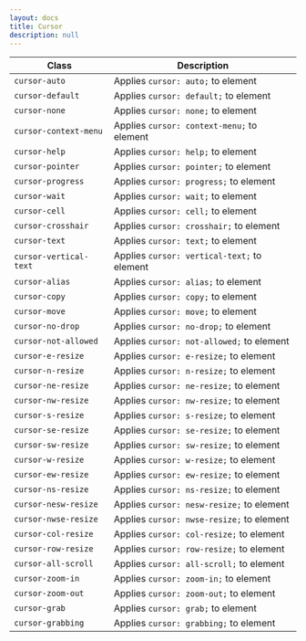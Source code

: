 ```yaml
---
layout: docs
title: Cursor
description: null
---
```


| Class                  | Description                                 |
| ---------------------- | ------------------------------------------- |
| `cursor-auto`          | Applies `cursor: auto;` to element          |
| `cursor-default`       | Applies `cursor: default;` to element       |
| `cursor-none`          | Applies `cursor: none;` to element          |
| `cursor-context-menu`  | Applies `cursor: context-menu;` to element  |
| `cursor-help`          | Applies `cursor: help;` to element          |
| `cursor-pointer`       | Applies `cursor: pointer;` to element       |
| `cursor-progress`      | Applies `cursor: progress;` to element      |
| `cursor-wait`          | Applies `cursor: wait;` to element          |
| `cursor-cell`          | Applies `cursor: cell;` to element          |
| `cursor-crosshair`     | Applies `cursor: crosshair;` to element     |
| `cursor-text`          | Applies `cursor: text;` to element          |
| `cursor-vertical-text` | Applies `cursor: vertical-text;` to element |
| `cursor-alias`         | Applies `cursor: alias;` to element         |
| `cursor-copy`          | Applies `cursor: copy;` to element          |
| `cursor-move`          | Applies `cursor: move;` to element          |
| `cursor-no-drop`       | Applies `cursor: no-drop;` to element       |
| `cursor-not-allowed`   | Applies `cursor: not-allowed;` to element   |
| `cursor-e-resize`      | Applies `cursor: e-resize;` to element      |
| `cursor-n-resize`      | Applies `cursor: n-resize;` to element      |
| `cursor-ne-resize`     | Applies `cursor: ne-resize;` to element     |
| `cursor-nw-resize`     | Applies `cursor: nw-resize;` to element     |
| `cursor-s-resize`      | Applies `cursor: s-resize;` to element      |
| `cursor-se-resize`     | Applies `cursor: se-resize;` to element     |
| `cursor-sw-resize`     | Applies `cursor: sw-resize;` to element     |
| `cursor-w-resize`      | Applies `cursor: w-resize;` to element      |
| `cursor-ew-resize`     | Applies `cursor: ew-resize;` to element     |
| `cursor-ns-resize`     | Applies `cursor: ns-resize;` to element     |
| `cursor-nesw-resize`   | Applies `cursor: nesw-resize;` to element   |
| `cursor-nwse-resize`   | Applies `cursor: nwse-resize;` to element   |
| `cursor-col-resize`    | Applies `cursor: col-resize;` to element    |
| `cursor-row-resize`    | Applies `cursor: row-resize;` to element    |
| `cursor-all-scroll`    | Applies `cursor: all-scroll;` to element    |
| `cursor-zoom-in`       | Applies `cursor: zoom-in;` to element       |
| `cursor-zoom-out`      | Applies `cursor: zoom-out;` to element      |
| `cursor-grab`          | Applies `cursor: grab;` to element          |
| `cursor-grabbing`      | Applies `cursor: grabbing;` to element      |
